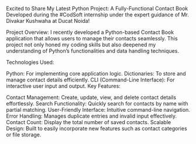 Excited to Share My Latest Python Project: A Fully-Functional Contact Book
Developed during the #CodSoft internship under the expert guidance of Mr. Divakar Kushwaha at Ducat Noida!

Project Overview:
I recently developed a Python-based Contact Book application that allows users to manage their contacts seamlessly. This project not only honed my coding skills but also deepened my understanding of Python’s functionalities and data handling techniques.

Technologies Used:

Python: For implementing core application logic.
Dictionaries: To store and manage contact details efficiently.
CLI (Command-Line Interface): For interactive user input and output.
Key Features:

Contact Management: Create, update, view, and delete contact details effortlessly.
Search Functionality: Quickly search for contacts by name with partial matching.
User-Friendly Interface: Intuitive command-line navigation.
Error Handling: Manages duplicate entries and invalid input effectively.
Contact Count: Display the total number of saved contacts.
Scalable Design: Built to easily incorporate new features such as contact categories or file storage.
